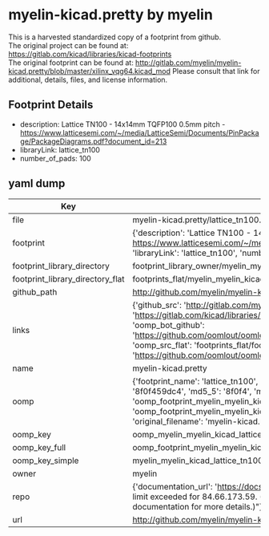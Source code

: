 # myelin-kicad.pretty by myelin  
This is a harvested standardized copy of a footprint from github.  
The original project can be found at:  
https://gitlab.com/kicad/libraries/kicad-footprints  
The original footprint can be found at:
http://gitlab.com/myelin/myelin-kicad.pretty/blob/master/xilinx_vqg64.kicad_mod
Please consult that link for additional, details, files, and license information.  
## Footprint Details
* description: Lattice TN100 - 14x14mm TQFP100 0.5mm pitch - https://www.latticesemi.com/~/media/LatticeSemi/Documents/PinPackage/PackageDiagrams.pdf?document_id=213  
* libraryLink: lattice_tn100  
* number_of_pads: 100  
## yaml dump  
| Key | Value |  
| --- | --- |  
| file | myelin-kicad.pretty/lattice_tn100.kicad_mod |  
| footprint | {'description': 'Lattice TN100 - 14x14mm TQFP100 0.5mm pitch - https://www.latticesemi.com/~/media/LatticeSemi/Documents/PinPackage/PackageDiagrams.pdf?document_id=213', 'libraryLink': 'lattice_tn100', 'number_of_pads': 100} |  
| footprint_library_directory | footprint_library_owner/myelin_myelin-kicad.pretty |  
| footprint_library_directory_flat | footprints_flat/myelin_myelin_kicad_lattice_tn100/working |  
| github_path | http://github.com/myelin/myelin-kicad.pretty/blob/master/lattice_tn100.kicad_mod |  
| links | {'github_src': 'http://gitlab.com/myelin/myelin-kicad.pretty/blob/master/xilinx_vqg64.kicad_mod', 'github_src_repo': 'https://gitlab.com/kicad/libraries/kicad-footprints', 'oomp_bot': 'footprints/myelin_myelin_kicad_lattice_tn100/working', 'oomp_bot_github': 'https://github.com/oomlout/oomlout_oomp_footprint_bot/tree/main/footprints/myelin_myelin_kicad_lattice_tn100/working', 'oomp_src_flat': 'footprints_flat/footprints_flat/myelin_myelin_kicad_lattice_tn100/working', 'oomp_src_flat_github': 'https://github.com/oomlout/oomlout_oomp_footprint_src/tree/main/footprints_flat/myelin_myelin_kicad_lattice_tn100/working'} |  
| name | myelin-kicad.pretty |  
| oomp | {'footprint_name': 'lattice_tn100', 'library_name': 'myelin_kicad', 'md5': '8f0f459dc41cf6506513359cb1fda283', 'md5_10': '8f0f459dc4', 'md5_5': '8f0f4', 'md5_6': '8f0f45', 'oomp_key': 'oomp_myelin_myelin_kicad_lattice_tn100', 'oomp_key_extra': 'oomp_footprint_myelin_myelin_kicad_lattice_tn100', 'oomp_key_full': 'oomp_footprint_myelin_myelin_kicad_lattice_tn100_8f0f45', 'oomp_key_simple': 'myelin_myelin_kicad_lattice_tn100', 'original_filename': 'myelin-kicad.pretty/lattice_tn100.kicad_mod', 'owner_name': 'myelin'} |  
| oomp_key | oomp_myelin_myelin_kicad_lattice_tn100 |  
| oomp_key_full | oomp_footprint_myelin_myelin_kicad_lattice_tn100 |  
| oomp_key_simple | myelin_myelin_kicad_lattice_tn100 |  
| owner | myelin |  
| repo | {'documentation_url': 'https://docs.github.com/rest/overview/resources-in-the-rest-api#rate-limiting', 'message': "API rate limit exceeded for 84.66.173.59. (But here's the good news: Authenticated requests get a higher rate limit. Check out the documentation for more details.)"} |  
| url | http://github.com/myelin/myelin-kicad.pretty |  

